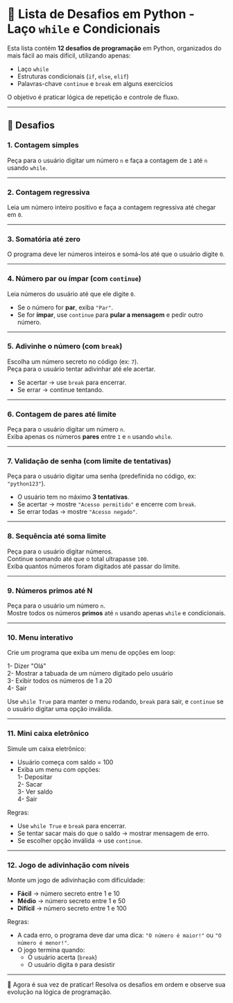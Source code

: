 # 🐍 Lista de Desafios em Python - Laço `while` e Condicionais

Esta lista contém **12 desafios de programação** em Python, organizados do mais fácil ao mais difícil, utilizando apenas:

- Laço `while`
- Estruturas condicionais (`if`, `else`, `elif`)
- Palavras-chave `continue` e `break` em alguns exercícios

O objetivo é praticar lógica de repetição e controle de fluxo.

---

## 🚀 Desafios

### 1. Contagem simples
Peça para o usuário digitar um número `n` e faça a contagem de `1` até `n` usando `while`.

---

### 2. Contagem regressiva
Leia um número inteiro positivo e faça a contagem regressiva até chegar em `0`.

---

### 3. Somatória até zero
O programa deve ler números inteiros e somá-los até que o usuário digite `0`.

---

### 4. Número par ou ímpar (com `continue`)
Leia números do usuário até que ele digite `0`.  
- Se o número for **par**, exiba `"Par"`.  
- Se for **ímpar**, use `continue` para **pular a mensagem** e pedir outro número.

---

### 5. Adivinhe o número (com `break`)
Escolha um número secreto no código (ex: `7`).  
Peça para o usuário tentar adivinhar até ele acertar.  
- Se acertar → use `break` para encerrar.  
- Se errar → continue tentando.

---

### 6. Contagem de pares até limite
Peça para o usuário digitar um número `n`.  
Exiba apenas os números **pares** entre `1` e `n` usando `while`.

---

### 7. Validação de senha (com limite de tentativas)
Peça para o usuário digitar uma senha (predefinida no código, ex: `"python123"`).  
- O usuário tem no máximo **3 tentativas**.  
- Se acertar → mostre `"Acesso permitido"` e encerre com `break`.  
- Se errar todas → mostre `"Acesso negado"`.

---

### 8. Sequência até soma limite
Peça para o usuário digitar números.  
Continue somando até que o total ultrapasse `100`.  
Exiba quantos números foram digitados até passar do limite.

---

### 9. Números primos até N
Peça para o usuário um número `n`.  
Mostre todos os números **primos** até `n` usando apenas `while` e condicionais.

---

### 10. Menu interativo
Crie um programa que exiba um menu de opções em loop:

1- Dizer "Olá"  
2- Mostrar a tabuada de um número digitado pelo usuário  
3- Exibir todos os números de 1 a 20  
4- Sair  

Use `while True` para manter o menu rodando, `break` para sair, e `continue` se o usuário digitar uma opção inválida.

---

### 11. Mini caixa eletrônico
Simule um caixa eletrônico:  
- Usuário começa com saldo = 100  
- Exiba um menu com opções:  
  1- Depositar  
  2- Sacar  
  3- Ver saldo  
  4- Sair  

Regras:  
- Use `while True` e `break` para encerrar.  
- Se tentar sacar mais do que o saldo → mostrar mensagem de erro.  
- Se escolher opção inválida → use `continue`.

---

### 12. Jogo de adivinhação com níveis
Monte um jogo de adivinhação com dificuldade:  

- **Fácil** → número secreto entre 1 e 10  
- **Médio** → número secreto entre 1 e 50  
- **Difícil** → número secreto entre 1 e 100  

Regras:  
- A cada erro, o programa deve dar uma dica: `"O número é maior!"` ou `"O número é menor!"`.  
- O jogo termina quando:  
  - O usuário acerta (`break`)  
  - O usuário digita `0` para desistir  

---

📌 Agora é sua vez de praticar! Resolva os desafios em ordem e observe sua evolução na lógica de programação.  
